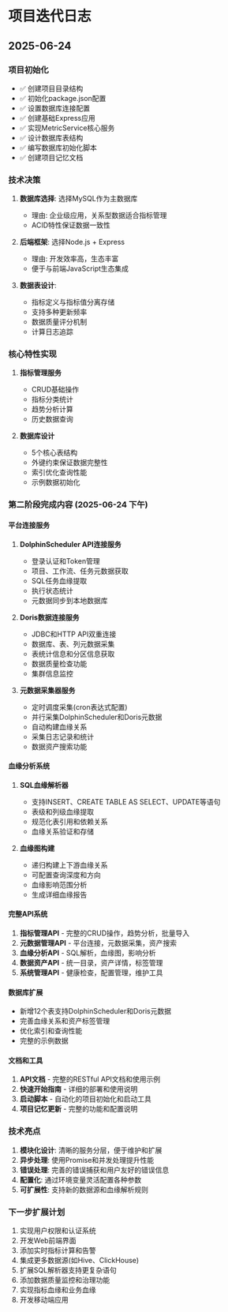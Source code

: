# 项目迭代日志

## 2025-06-24

### 项目初始化
- ✅ 创建项目目录结构
- ✅ 初始化package.json配置
- ✅ 设置数据库连接配置
- ✅ 创建基础Express应用
- ✅ 实现MetricService核心服务
- ✅ 设计数据库表结构
- ✅ 编写数据库初始化脚本
- ✅ 创建项目记忆文档

### 技术决策
1. **数据库选择**: 选择MySQL作为主数据库
   - 理由: 企业级应用，关系型数据适合指标管理
   - ACID特性保证数据一致性

2. **后端框架**: 选择Node.js + Express
   - 理由: 开发效率高，生态丰富
   - 便于与前端JavaScript生态集成

3. **数据表设计**:
   - 指标定义与指标值分离存储
   - 支持多种更新频率
   - 数据质量评分机制
   - 计算日志追踪

### 核心特性实现
1. **指标管理服务**
   - CRUD基础操作
   - 指标分类统计
   - 趋势分析计算
   - 历史数据查询

2. **数据库设计**
   - 5个核心表结构
   - 外键约束保证数据完整性
   - 索引优化查询性能
   - 示例数据初始化

### 第二阶段完成内容 (2025-06-24 下午)

#### 平台连接服务
1. **DolphinScheduler API连接服务**
   - 登录认证和Token管理
   - 项目、工作流、任务元数据获取
   - SQL任务血缘提取
   - 执行状态统计
   - 元数据同步到本地数据库

2. **Doris数据连接服务**
   - JDBC和HTTP API双重连接
   - 数据库、表、列元数据采集
   - 表统计信息和分区信息获取
   - 数据质量检查功能
   - 集群信息监控

3. **元数据采集器服务**
   - 定时调度采集(cron表达式配置)
   - 并行采集DolphinScheduler和Doris元数据
   - 自动构建血缘关系
   - 采集日志记录和统计
   - 数据资产搜索功能

#### 血缘分析系统
1. **SQL血缘解析器**
   - 支持INSERT、CREATE TABLE AS SELECT、UPDATE等语句
   - 表级和列级血缘提取
   - 规范化表引用和依赖关系
   - 血缘关系验证和存储

2. **血缘图构建**
   - 递归构建上下游血缘关系
   - 可配置查询深度和方向
   - 血缘影响范围分析
   - 生成详细血缘报告

#### 完整API系统
1. **指标管理API** - 完整的CRUD操作，趋势分析，批量导入
2. **元数据管理API** - 平台连接，元数据采集，资产搜索
3. **血缘分析API** - SQL解析，血缘图，影响分析
4. **数据资产API** - 统一目录，资产详情，标签管理
5. **系统管理API** - 健康检查，配置管理，维护工具

#### 数据库扩展
- 新增12个表支持DolphinScheduler和Doris元数据
- 完善血缘关系和资产标签管理
- 优化索引和查询性能
- 完整的示例数据

#### 文档和工具
1. **API文档** - 完整的RESTful API文档和使用示例
2. **快速开始指南** - 详细的部署和使用说明
3. **启动脚本** - 自动化的项目初始化和启动工具
4. **项目记忆更新** - 完整的功能和配置说明

### 技术亮点
1. **模块化设计**: 清晰的服务分层，便于维护和扩展
2. **异步处理**: 使用Promise和并发处理提升性能
3. **错误处理**: 完善的错误捕获和用户友好的错误信息
4. **配置化**: 通过环境变量灵活配置各种参数
5. **可扩展性**: 支持新的数据源和血缘解析规则

### 下一步扩展计划
1. 实现用户权限和认证系统
2. 开发Web前端界面
3. 添加实时指标计算和告警
4. 集成更多数据源(如Hive、ClickHouse)
5. 扩展SQL解析器支持更复杂语句
6. 添加数据质量监控和治理功能
7. 实现指标血缘和业务血缘
8. 开发移动端应用